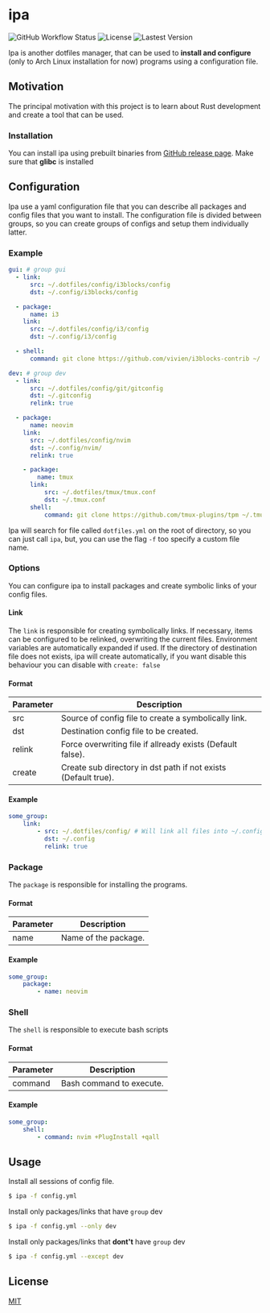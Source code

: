 # ipa

![GitHub Workflow Status](https://img.shields.io/github/workflow/status/msAlcantara/ipa/Test) ![License](https://img.shields.io/github/license/msAlcantara/ipa) ![Lastest Version](https://img.shields.io/github/v/release/msalcantara/ipa)

Ipa is another dotfiles manager, that can be used to **install and configure** (only to Arch Linux installation for now) programs using a configuration file.


## Motivation

The principal motivation with this project is to learn about Rust development and create a tool that can be used.

### Installation

You can install ipa using prebuilt binaries from [GitHub release page](https://github.com/msAlcantara/ipa/releases/latest). Make sure that **glibc** is installed

## Configuration
Ipa use a yaml configuration file that you can describe all packages and config files that you want to install.
The configuration file is divided between groups, so you can create groups of configs and setup them individually latter.

### Example

``` yaml
gui: # group gui
  - link:
      src: ~/.dotfiles/config/i3blocks/config
      dst: ~/.config/i3blocks/config

  - package:
      name: i3
    link:
      src: ~/.dotfiles/config/i3/config
      dst: ~/.config/i3/config

  - shell:
      command: git clone https://github.com/vivien/i3blocks-contrib ~/.config/i3blocks/

dev: # group dev
  - link:
      src: ~/.dotfiles/config/git/gitconfig
      dst: ~/.gitconfig
      relink: true

  - package:
      name: neovim
    link:
      src: ~/.dotfiles/config/nvim
      dst: ~/.config/nvim/
      relink: true

    - package:
        name: tmux
      link:
          src: ~/.dotfiles/tmux/tmux.conf
          dst: ~/.tmux.conf
      shell:
          command: git clone https://github.com/tmux-plugins/tpm ~/.tmux/plugins/tpm
```

Ipa will search for file called `dotfiles.yml` on the root of directory, so you can just call `ipa`, but, you can use the flag `-f` too specify a custom file name.


### Options
You can configure ipa to install packages and create symbolic links of your config files.

#### Link
The `link` is responsible for creating symbolically links. If necessary, items can be configured to be relinked, overwriting the current files. Environment variables are automatically expanded if used. If the directory of destination file does not exists, ipa will create automatically, if you want disable this behaviour you can disable with `create: false`

#### Format

| Parameter | Description                                                    |
| --------- | ---------------------------------------------------------------|
| src       | Source of config file to create a symbolically link.           |
| dst       | Destination config file to be created.                         |
| relink    | Force overwriting file if allready exists (Default false).     |
| create    | Create sub directory in dst path if not exists (Default true). |


#### Example

```yaml
some_group:
    link:
        - src: ~/.dotfiles/config/ # Will link all files into ~/.config
          dst: ~/.config
          relink: true
```

### Package
The `package` is responsible for installing the programs.

#### Format
| Parameter | Description                                  |
| --------- | ---------------------------------------------|
| name      | Name of the package.                         |


#### Example
```yaml
some_group:
    package:
        - name: neovim
```

### Shell
The `shell` is responsible to execute bash scripts

#### Format
| Parameter | Description              |
| --------- | -------------------------|
| command   | Bash command to execute. |


#### Example
```yaml
some_group:
    shell:
        - command: nvim +PlugInstall +qall
```

## Usage

Install all sessions of config file.
```bash
$ ipa -f config.yml
```


Install only packages/links that have `group` dev
```bash
$ ipa -f config.yml --only dev
```

Install only packages/links that **dont't** have `group` dev
```bash
$ ipa -f config.yml --except dev
```


## License
[MIT](https://github.com/msAlcantara/ipa/blob/master/LICENSE)
